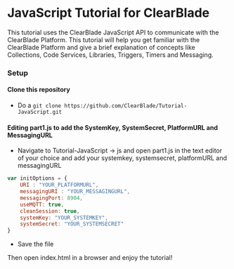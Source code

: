 # JavaScript Tutorial for ClearBlade

This tutorial uses the ClearBlade JavaScript API to communicate with the ClearBlade Platform. This tutorial will help you get familiar with the ClearBlade Platform and give a brief explanation of concepts like Collections, Code Services, Libraries, Triggers, Timers and Messaging.

### Setup

#### Clone this repository 

- Do a ``` git clone https://github.com/ClearBlade/Tutorial-JavaScript.git ```

#### Editing part1.js to add the SystemKey, SystemSecret, PlatformURL and MessagingURL

- Navigate to Tutorial-JavaScript -> js and open part1.js in the text editor of your choice and add your systemkey, systemsecret, platformURL and messagingURL
```javascript 
var initOptions = {
	URI : "YOUR_PLATFORMURL",
    messagingURI : "YOUR_MESSAGINGURL",
    messagingPort: 8904,
    useMQTT: true,
    cleanSession: true,
    systemKey: "YOUR_SYSTEMKEY",
    systemSecret: "YOUR_SYSTEMSECRET"  
}
```
- Save the file
  
  

Then open index.html in a browser and enjoy the tutorial!

